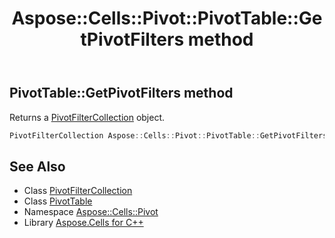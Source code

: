﻿---
title: Aspose::Cells::Pivot::PivotTable::GetPivotFilters method
linktitle: GetPivotFilters
second_title: Aspose.Cells for C++ API Reference
description: 'Aspose::Cells::Pivot::PivotTable::GetPivotFilters method. Returns a PivotFilterCollection object in C++.'
type: docs
weight: 2900
url: /cpp/aspose.cells.pivot/pivottable/getpivotfilters/
---
## PivotTable::GetPivotFilters method


Returns a [PivotFilterCollection](../../pivotfiltercollection/) object.

```cpp
PivotFilterCollection Aspose::Cells::Pivot::PivotTable::GetPivotFilters()
```

## See Also

* Class [PivotFilterCollection](../../pivotfiltercollection/)
* Class [PivotTable](../)
* Namespace [Aspose::Cells::Pivot](../../)
* Library [Aspose.Cells for C++](../../../)
